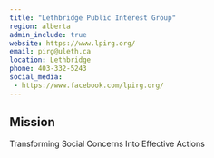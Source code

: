 ```yaml
---
title: "Lethbridge Public Interest Group"
region: alberta
admin_include: true
website: https://www.lpirg.org/
email: pirg@uleth.ca
location: Lethbridge
phone: 403-332-5243
social_media: 
 - https://www.facebook.com/lpirg.org/
---
```


## Mission

Transforming Social Concerns Into Effective Actions

